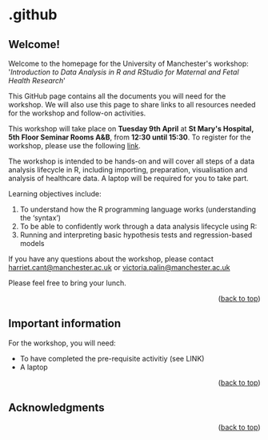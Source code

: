 # .github


<!-- WELCOME  -->
## Welcome!

Welcome to the homepage for the University of Manchester's workshop: '_Introduction to Data Analysis in R and RStudio for Maternal and Fetal Health Research_'

This GitHub page contains all the documents you will need for the workshop. We will also use this page to share links to all resources needed for the workshop and follow-on activities.

This workshop will take place on **Tuesday 9th April** at **St Mary's Hospital, 5th Floor Seminar Rooms A&B**, from **12:30 until 15:30**. To register for the workshop, please use the following [link](https://forms.office.com/e/gXJPqim4gh).

The workshop is intended to be hands-on and will cover all steps of a data analysis lifecycle in R, including importing, preparation, visualisation and analysis of healthcare data. A laptop will be required for you to take part.

Learning objectives include:
1. To understand how the R programming language works (understanding the ‘syntax’)
2. To be able to confidently work through a data analysis lifecycle using R:
3. Running and interpreting basic hypothesis tests and regression-based models

If you have any questions about the workshop, please contact harriet.cant@manchester.ac.uk or victoria.palin@manchester.ac.uk

Please feel free to bring your lunch.

<p align="right">(<a href="#readme-top">back to top</a>)</p>


<!-- IMPORTANT INFO  -->
## Important information

For the workshop, you will need:
* To have completed the pre-requisite activitiy (see LINK)
* A laptop

<p align="right">(<a href="#readme-top">back to top</a>)</p>


<!-- ACKNOWLEDGMENTS -->
## Acknowledgments


<p align="right">(<a href="#readme-top">back to top</a>)</p>
